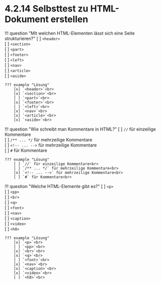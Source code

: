 
# 4.2.14 Selbsttest zu HTML-Dokument erstellen

!!! question "Mit welchen HTML-Elementen lässt sich eine Seite strukturieren?"
    [ ] `<header>`<br>
    [ ] `<section>`<br>
    [ ] `<part>`<br>
    [ ] `<footer>`<br>
    [ ] `<left>`<br>
    [ ] `<nav>`<br>
    [ ] `<article>`<br>
    [ ] `<aside>`<br>

    ??? example "Lösung"
        [x] `<header>`<br>
        [x] `<section>`<br>
        [ ] `<part>`<br>
        [x] `<footer>`<br>
        [ ] `<left>`<br>
        [x] `<nav>`<br>
        [x] `<article>`<br>
        [x] `<aside>`<br>

!!! question "Wie schreibt man Kommentare in HTML?"
    [ ] `//` für einzeilige Kommentare<br>
    [ ] `/** ... */` für mehrzeilige Kommentare<br>
    [ ] `<!-- ... -->` für mehrzeilige Kommentare<br>
    [ ] `#` für Kommentare<br>

    ??? example "Lösung"
        [ ] `//` für einzeilige Kommentare<br>
        [ ] `/** ... */` für mehrzeilige Kommentare<br>
        [x] `<!-- ... -->` für mehrzeilige Kommentare<br>
        [ ] `#` für Kommentare<br>


!!! question "Welche HTML-Elemente gibt es?"
    [ ] `<p>`<br>
    [ ] `<pp>`<br>
    [ ] `<br>`<br>
    [ ] `<q>`<br>
    [ ] `<font>`<br>
    [ ] `<nav>`<br>
    [ ] `<caption>`<br>
    [ ] `<video>`<br>
    [ ] `<h8>`<br>

    ??? example "Lösung"   
        [x] `<p>`<br>
        [ ] `<pp>`<br>
        [x] `<br>`<br>
        [x] `<q>`<br>
        [ ] `<font>`<br>
        [x] `<nav>`<br>
        [x] `<caption>`<br>
        [x] `<video>`<br>
        [ ] `<h8>`<br>
